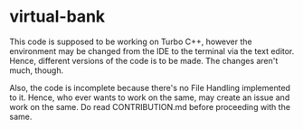 # virtual-bank
This code is supposed to be working on Turbo C++, however the environment may be changed from the IDE to the terminal via the text editor.
Hence, different versions of the code is to be made.
The changes aren't much, though.


Also, the code is incomplete because there's no File Handling implemented to it.
Hence, who ever wants to work on the same, may create an issue and work on the same. Do read CONTRIBUTION.md before proceeding with the same.
